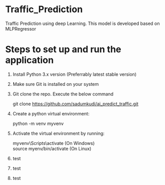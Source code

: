 # Traffic_Prediction

Traffic Prediction using deep Learning. This model is developed based on MLPRegressor


# Steps to set up and run the application

1. Install Python 3.x version (Preferrably latest stable version)
2. Make sure Git is installed on your system
3. Git clone the repo. Execute the below command
   
    git clone https://github.com/sadumkudi/ai_predict_traffic.git
5. Create a python virtual environment:

   python -m venv myvenv 
7. Activate the virtual environment by running:
   
    myvenv\Scripts\activate (On Windows)  
    source myenv/bin/activate (On Linux)
9. test
10. test
11. test
   
    

   





